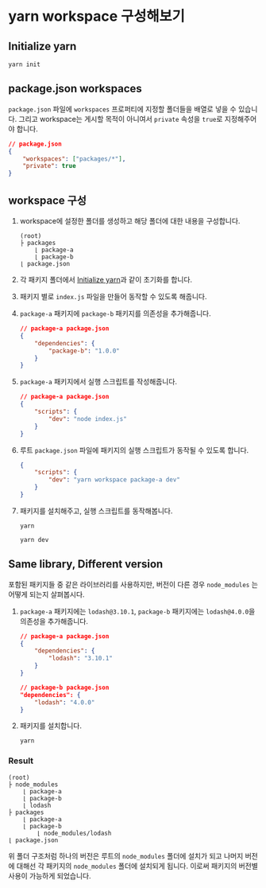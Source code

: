 # yarn workspace 구성해보기

## Initialize yarn

```
yarn init
```

## package.json workspaces

`package.json` 파일에 `workspaces` 프로퍼티에 지정할 폴더들을 배열로 넣을 수 있습니다. 그리고 workspace는 게시할 목적이 아니여서 `private` 속성을 `true`로 지정해주어야 합니다.

```json
// package.json
{
    "workspaces": ["packages/*"],
    "private": true
}
```

## workspace 구성

1. workspace에 설정한 폴더를 생성하고 해당 폴더에 대한 내용을 구성합니다.

    ```
    (root)
    ├ packages
        ⌊ package-a
        ⌊ package-b
    ⌊ package.json
    ```

1. 각 패키지 폴더에서 [Initialize yarn](#initialize-yarn)과 같이 초기화를 합니다.

1. 패키지 별로 `index.js` 파일을 만들어 동작할 수 있도록 해줍니다.

1. `package-a` 패키지에 `package-b` 패키지를 의존성을 추가해줍니다.

    ```json
    // package-a package.json
    {
        "dependencies": {
            "package-b": "1.0.0"
        }
    }
    ```

1. `package-a` 패키지에서 실행 스크립트를 작성해줍니다.

    ```json
    // package-a package.json
    {
        "scripts": {
            "dev": "node index.js"
        }
    }
    ```

1. 루트 `package.json` 파일에 패키지의 실행 스크립트가 동작될 수 있도록 합니다.

    ```json
    {
        "scripts": {
            "dev": "yarn workspace package-a dev"
        }
    }
    ```

1. 패키지를 설치해주고, 실행 스크립트를 동작해봅니다.

    ```
    yarn

    yarn dev
    ```

## Same library, Different version

포함된 패키지들 중 같은 라이브러리를 사용하지만, 버전이 다른 경우 `node_modules` 는 어떻게 되는지 살펴봅시다.

1. `package-a` 패키지에는 `lodash@3.10.1`, `package-b` 패키지에는 `lodash@4.0.0`을 의존성을 추가해줍니다.
    ```json
    // package-a package.json
    {
        "dependencies": {
            "lodash": "3.10.1"
        }
    }
    ```
    ```json
    // package-b package.json
    "dependencies": {
        "lodash": "4.0.0"
    }
    ```
1. 패키지를 설치합니다.
    ```
    yarn
    ```

### Result

```
(root)
├ node_modules
    ⌊ package-a
    ⌊ package-b
    ⌊ lodash
├ packages
    ⌊ package-a
    ⌊ package-b
        ⌊ node_modules/lodash
⌊ package.json
```

위 폴더 구조처럼 하나의 버전은 루트의 `node_modules` 폴더에 설치가 되고 나머지 버전에 대해선 각 패키지의 `node_modules` 폴더에 설치되게 됩니다. 이로써 패키지의 버전별 사용이 가능하게 되었습니다. 

